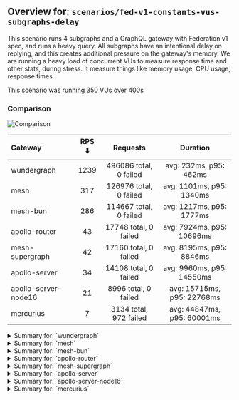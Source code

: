 ## Overview for: `scenarios/fed-v1-constants-vus-subgraphs-delay`


This scenario runs 4 subgraphs and a GraphQL gateway with Federation v1 spec, and runs a heavy query. All subgraphs have an intentional delay on replying, and this creates additional pressure on the gateway's memory. We are running a heavy load of concurrent VUs to measure response time and other stats, during stress. It measure things like memory usage, CPU usage, response times.


This scenario was running 350 VUs over 400s


### Comparison


<img src="https://imagedelivery.net/KYe9TScr4TldYHA48pczVg/bdefa114-05fb-436f-ecbd-66510806be00/public" alt="Comparison" />


| Gateway              | RPS ⬇️ |        Requests        |          Duration          |
| :------------------- | :----: | :--------------------: | :------------------------: |
| wundergraph          |  1239  | 496086 total, 0 failed |   avg: 232ms, p95: 462ms   |
| mesh                 |  317   | 126976 total, 0 failed |  avg: 1101ms, p95: 1340ms  |
| mesh-bun             |  286   | 114667 total, 0 failed |  avg: 1217ms, p95: 1777ms  |
| apollo-router        |   43   | 17748 total, 0 failed  | avg: 7924ms, p95: 10696ms  |
| mesh-supergraph      |   42   | 17160 total, 0 failed  |  avg: 8195ms, p95: 8846ms  |
| apollo-server        |   34   | 14108 total, 0 failed  | avg: 9960ms, p95: 14550ms  |
| apollo-server-node16 |   21   |  8996 total, 0 failed  | avg: 15715ms, p95: 22768ms |
| mercurius            |   7    | 3134 total, 972 failed | avg: 44847ms, p95: 60001ms |



<details>
  <summary>Summary for: `wundergraph`</summary>

  **K6 Output**




```
     ✓ response code was 200
     ✓ no graphql errors
     ✗ valid response structure
      ↳  0% — ✓ 0 / ✗ 496086

     checks.........................: 66.66% ✓ 992172      ✗ 496086
     data_received..................: 72 MB  180 kB/s
     data_sent......................: 589 MB 1.5 MB/s
     http_req_blocked...............: avg=89.77µs  min=900ns    med=2.1µs    max=543.31ms p(90)=3.2µs    p(95)=4µs     
     http_req_connecting............: avg=80.74µs  min=0s       med=0s       max=543.24ms p(90)=0s       p(95)=0s      
     http_req_duration..............: avg=232.42ms min=277.69µs med=217.72ms max=1.57s    p(90)=398.32ms p(95)=462.15ms
       { expected_response:true }...: avg=232.42ms min=277.69µs med=217.72ms max=1.57s    p(90)=398.32ms p(95)=462.15ms
     http_req_failed................: 0.00%  ✓ 0           ✗ 496086
     http_req_receiving.............: avg=19.68ms  min=8.1µs    med=21µs     max=1.22s    p(90)=31.28ms  p(95)=132.22ms
     http_req_sending...............: avg=1.7ms    min=5.6µs    med=11.2µs   max=1.19s    p(90)=100.79µs p(95)=257.17µs
     http_req_tls_handshaking.......: avg=0s       min=0s       med=0s       max=0s       p(90)=0s       p(95)=0s      
     http_req_waiting...............: avg=211.04ms min=245.89µs med=210.03ms max=765.22ms p(90)=352.45ms p(95)=387.66ms
     http_reqs......................: 496086 1239.640069/s
     iteration_duration.............: avg=281.77ms min=767.29µs med=253.01ms max=1.97s    p(90)=483.72ms p(95)=587.3ms 
     iterations.....................: 496086 1239.640069/s
     vus............................: 350    min=350       max=350 
     vus_max........................: 350    min=350       max=350 
```


**Performance Overview**


<img src="https://imagedelivery.net/KYe9TScr4TldYHA48pczVg/ec797c16-1590-41c5-15f8-7b63afff0000/public" alt="Performance Overview" />


**Subgraphs Overview**


<img src="https://imagedelivery.net/KYe9TScr4TldYHA48pczVg/58fb9159-a685-462c-6461-8396eb025f00/public" alt="Subgraphs Overview" />


**HTTP Overview**


<img src="https://imagedelivery.net/KYe9TScr4TldYHA48pczVg/05fedb7f-6d9d-4c5a-8a73-b397866bba00/public" alt="HTTP Overview" />


  </details>

<details>
  <summary>Summary for: `mesh`</summary>

  **K6 Output**




```
     ✓ response code was 200
     ✓ no graphql errors
     ✗ valid response structure
      ↳  0% — ✓ 0 / ✗ 126976

     checks.........................: 66.66% ✓ 253952     ✗ 126976
     data_received..................: 144 MB 359 kB/s
     data_sent......................: 151 MB 377 kB/s
     http_req_blocked...............: avg=129.59µs min=1µs      med=2.1µs  max=92.16ms  p(90)=3.3µs   p(95)=4µs     
     http_req_connecting............: avg=122.32µs min=0s       med=0s     max=80.99ms  p(90)=0s      p(95)=0s      
     http_req_duration..............: avg=1.1s     min=266.92ms med=1.08s  max=2.82s    p(90)=1.27s   p(95)=1.33s   
       { expected_response:true }...: avg=1.1s     min=266.92ms med=1.08s  max=2.82s    p(90)=1.27s   p(95)=1.33s   
     http_req_failed................: 0.00%  ✓ 0          ✗ 126976
     http_req_receiving.............: avg=3.37ms   min=11µs     med=23.9µs max=373.59ms p(90)=271.1µs p(95)=10.28ms 
     http_req_sending...............: avg=758.56µs min=5.9µs    med=11.3µs max=341.7ms  p(90)=90.9µs  p(95)=238.47µs
     http_req_tls_handshaking.......: avg=0s       min=0s       med=0s     max=0s       p(90)=0s      p(95)=0s      
     http_req_waiting...............: avg=1.09s    min=239.95ms med=1.08s  max=2.78s    p(90)=1.26s   p(95)=1.33s   
     http_reqs......................: 126976 317.172041/s
     iteration_duration.............: avg=1.1s     min=268.5ms  med=1.09s  max=2.87s    p(90)=1.27s   p(95)=1.34s   
     iterations.....................: 126976 317.172041/s
     vus............................: 350    min=350      max=350 
     vus_max........................: 350    min=350      max=350 
```


**Performance Overview**


<img src="https://imagedelivery.net/KYe9TScr4TldYHA48pczVg/c91f3969-6e0a-4613-219f-db54d2fdcd00/public" alt="Performance Overview" />


**Subgraphs Overview**


<img src="https://imagedelivery.net/KYe9TScr4TldYHA48pczVg/bbadadc7-43c4-4e00-5a2c-bb54b0237000/public" alt="Subgraphs Overview" />


**HTTP Overview**


<img src="https://imagedelivery.net/KYe9TScr4TldYHA48pczVg/2d2047f2-622a-4445-ce99-12ee960efe00/public" alt="HTTP Overview" />


  </details>

<details>
  <summary>Summary for: `mesh-bun`</summary>

  **K6 Output**




```
     ✓ response code was 200
     ✗ no graphql errors
      ↳  0% — ✓ 0 / ✗ 114667
     ✗ valid response structure
      ↳  0% — ✓ 0 / ✗ 114667

     checks.........................: 33.33% ✓ 114667     ✗ 229334
     data_received..................: 109 MB 272 kB/s
     data_sent......................: 136 MB 340 kB/s
     http_req_blocked...............: avg=270.4µs  min=1.2µs    med=2.5µs  max=133.61ms p(90)=4µs     p(95)=6µs    
     http_req_connecting............: avg=260.57µs min=0s       med=0s     max=133.42ms p(90)=0s      p(95)=0s     
     http_req_duration..............: avg=1.21s    min=378.76ms med=1.28s  max=3.46s    p(90)=1.67s   p(95)=1.77s  
       { expected_response:true }...: avg=1.21s    min=378.76ms med=1.28s  max=3.46s    p(90)=1.67s   p(95)=1.77s  
     http_req_failed................: 0.00%  ✓ 0          ✗ 114667
     http_req_receiving.............: avg=3.84ms   min=13.5µs   med=33.6µs max=592.54ms p(90)=375.4µs p(95)=4.96ms 
     http_req_sending...............: avg=1.95ms   min=9.1µs    med=15.5µs max=736.4ms  p(90)=140.2µs p(95)=809.4µs
     http_req_tls_handshaking.......: avg=0s       min=0s       med=0s     max=0s       p(90)=0s      p(95)=0s     
     http_req_waiting...............: avg=1.21s    min=378.71ms med=1.28s  max=3.46s    p(90)=1.66s   p(95)=1.76s  
     http_reqs......................: 114667 286.068193/s
     iteration_duration.............: avg=1.22s    min=379.47ms med=1.29s  max=3.58s    p(90)=1.68s   p(95)=1.78s  
     iterations.....................: 114667 286.068193/s
     vus............................: 138    min=138      max=350 
     vus_max........................: 350    min=350      max=350 
```


**Performance Overview**


<img src="https://imagedelivery.net/KYe9TScr4TldYHA48pczVg/80a232f0-a2de-4a8a-1cda-f09c452ad900/public" alt="Performance Overview" />


**Subgraphs Overview**


<img src="https://imagedelivery.net/KYe9TScr4TldYHA48pczVg/adcf8e4f-00db-452f-dcbd-689b65578d00/public" alt="Subgraphs Overview" />


**HTTP Overview**


<img src="https://imagedelivery.net/KYe9TScr4TldYHA48pczVg/0ceb2919-bd36-481b-855e-9591dcbb4800/public" alt="HTTP Overview" />


  </details>

<details>
  <summary>Summary for: `apollo-router`</summary>

  **K6 Output**




```
     ✓ response code was 200
     ✓ no graphql errors
     ✓ valid response structure

     checks.........................: 100.00% ✓ 53244     ✗ 0    
     data_received..................: 1.6 GB  3.8 MB/s
     data_sent......................: 21 MB   52 kB/s
     http_req_blocked...............: avg=1.14ms   min=2µs    med=4.7µs   max=127.46ms p(90)=6.5µs    p(95)=7.6µs   
     http_req_connecting............: avg=1.11ms   min=0s     med=0s      max=127.28ms p(90)=0s       p(95)=0s      
     http_req_duration..............: avg=7.92s    min=1.48s  med=7.86s   max=15.34s   p(90)=10.03s   p(95)=10.69s  
       { expected_response:true }...: avg=7.92s    min=1.48s  med=7.86s   max=15.34s   p(90)=10.03s   p(95)=10.69s  
     http_req_failed................: 0.00%   ✓ 0         ✗ 17748
     http_req_receiving.............: avg=629.95µs min=60.2µs med=115.4µs max=214.64ms p(90)=348.53µs p(95)=498.27µs
     http_req_sending...............: avg=713.19µs min=9.8µs  med=28µs    max=257.12ms p(90)=49.7µs   p(95)=2.42ms  
     http_req_tls_handshaking.......: avg=0s       min=0s     med=0s      max=0s       p(90)=0s       p(95)=0s      
     http_req_waiting...............: avg=7.92s    min=1.47s  med=7.86s   max=15.34s   p(90)=10.02s   p(95)=10.69s  
     http_reqs......................: 17748   43.786933/s
     iteration_duration.............: avg=7.94s    min=1.49s  med=7.89s   max=15.36s   p(90)=10.05s   p(95)=10.71s  
     iterations.....................: 17748   43.786933/s
     vus............................: 64      min=64      max=350
     vus_max........................: 350     min=350     max=350
```


**Performance Overview**


<img src="https://imagedelivery.net/KYe9TScr4TldYHA48pczVg/5150c14e-461b-4545-7a0b-d72f85eb9200/public" alt="Performance Overview" />


**Subgraphs Overview**


<img src="https://imagedelivery.net/KYe9TScr4TldYHA48pczVg/a05edd00-0ce2-4c63-038d-86bd3f7df100/public" alt="Subgraphs Overview" />


**HTTP Overview**


<img src="https://imagedelivery.net/KYe9TScr4TldYHA48pczVg/6c725cf7-6062-4884-eda0-d11c1f4dad00/public" alt="HTTP Overview" />


  </details>

<details>
  <summary>Summary for: `mesh-supergraph`</summary>

  **K6 Output**




```
     ✓ response code was 200
     ✓ no graphql errors
     ✗ valid response structure
      ↳  0% — ✓ 0 / ✗ 17160

     checks.........................: 66.66% ✓ 34320    ✗ 17160
     data_received..................: 1.5 GB 3.7 MB/s
     data_sent......................: 20 MB  50 kB/s
     http_req_blocked...............: avg=213.67µs min=1.5µs  med=2.6µs    max=57.73ms p(90)=3.7µs    p(95)=8.5µs 
     http_req_connecting............: avg=197.7µs  min=0s     med=0s       max=32.4ms  p(90)=0s       p(95)=0s    
     http_req_duration..............: avg=8.19s    min=4.03s  med=8.16s    max=12.07s  p(90)=8.67s    p(95)=8.84s 
       { expected_response:true }...: avg=8.19s    min=4.03s  med=8.16s    max=12.07s  p(90)=8.67s    p(95)=8.84s 
     http_req_failed................: 0.00%  ✓ 0        ✗ 17160
     http_req_receiving.............: avg=483.8µs  min=41.6µs med=101.39µs max=1.66s   p(90)=284.79µs p(95)=340µs 
     http_req_sending...............: avg=122.34µs min=7.1µs  med=15.5µs   max=73.3ms  p(90)=28.4µs   p(95)=35.4µs
     http_req_tls_handshaking.......: avg=0s       min=0s     med=0s       max=0s      p(90)=0s       p(95)=0s    
     http_req_waiting...............: avg=8.19s    min=4.03s  med=8.16s    max=12.04s  p(90)=8.66s    p(95)=8.84s 
     http_reqs......................: 17160  42.48592/s
     iteration_duration.............: avg=8.19s    min=4.04s  med=8.17s    max=12.09s  p(90)=8.67s    p(95)=8.84s 
     iterations.....................: 17160  42.48592/s
     vus............................: 4      min=4      max=350
     vus_max........................: 350    min=350    max=350
```


**Performance Overview**


<img src="https://imagedelivery.net/KYe9TScr4TldYHA48pczVg/54bd070f-2d11-4918-0295-6d2e76b68e00/public" alt="Performance Overview" />


**Subgraphs Overview**


<img src="https://imagedelivery.net/KYe9TScr4TldYHA48pczVg/3ab337a7-2c70-4f5d-c363-717044f6dc00/public" alt="Subgraphs Overview" />


**HTTP Overview**


<img src="https://imagedelivery.net/KYe9TScr4TldYHA48pczVg/048c1ed7-d892-4253-b327-fe36652b3400/public" alt="HTTP Overview" />


  </details>

<details>
  <summary>Summary for: `apollo-server`</summary>

  **K6 Output**




```
     ✓ response code was 200
     ✓ no graphql errors
     ✓ valid response structure

     checks.........................: 100.00% ✓ 42324     ✗ 0    
     data_received..................: 1.2 GB  3.1 MB/s
     data_sent......................: 17 MB   41 kB/s
     http_req_blocked...............: avg=427.91µs min=1.7µs  med=3.5µs  max=43.83ms  p(90)=5.2µs    p(95)=6.6µs 
     http_req_connecting............: avg=412.93µs min=0s     med=0s     max=43.69ms  p(90)=0s       p(95)=0s    
     http_req_duration..............: avg=9.96s    min=4.43s  med=9.49s  max=23.68s   p(90)=13.28s   p(95)=14.55s
       { expected_response:true }...: avg=9.96s    min=4.43s  med=9.49s  max=23.68s   p(90)=13.28s   p(95)=14.55s
     http_req_failed................: 0.00%   ✓ 0         ✗ 14108
     http_req_receiving.............: avg=4.9ms    min=53.4µs med=94µs   max=589.32ms p(90)=606.43µs p(95)=6.6ms 
     http_req_sending...............: avg=1.88ms   min=8.2µs  med=16.4µs max=484.12ms p(90)=104.36µs p(95)=6.78ms
     http_req_tls_handshaking.......: avg=0s       min=0s     med=0s     max=0s       p(90)=0s       p(95)=0s    
     http_req_waiting...............: avg=9.95s    min=4.43s  med=9.48s  max=23.68s   p(90)=13.25s   p(95)=14.54s
     http_reqs......................: 14108   34.710069/s
     iteration_duration.............: avg=10.01s   min=4.44s  med=9.54s  max=24.22s   p(90)=13.38s   p(95)=14.61s
     iterations.....................: 14108   34.710069/s
     vus............................: 52      min=52      max=350
     vus_max........................: 350     min=350     max=350
```


**Performance Overview**


<img src="https://imagedelivery.net/KYe9TScr4TldYHA48pczVg/6c084dee-dac0-44d7-9c5c-2d56b8056a00/public" alt="Performance Overview" />


**Subgraphs Overview**


<img src="https://imagedelivery.net/KYe9TScr4TldYHA48pczVg/3309aae4-a3fc-4121-ac2c-9b222e7e9e00/public" alt="Subgraphs Overview" />


**HTTP Overview**


<img src="https://imagedelivery.net/KYe9TScr4TldYHA48pczVg/6b4fa95a-6f8c-4652-2010-271c00775b00/public" alt="HTTP Overview" />


  </details>

<details>
  <summary>Summary for: `apollo-server-node16`</summary>

  **K6 Output**




```
     ✓ response code was 200
     ✓ no graphql errors
     ✓ valid response structure

     checks.........................: 100.00% ✓ 26988     ✗ 0    
     data_received..................: 791 MB  1.9 MB/s
     data_sent......................: 11 MB   26 kB/s
     http_req_blocked...............: avg=5.45ms min=2.1µs  med=4.5µs   max=264.06ms p(90)=8µs     p(95)=22.7µs 
     http_req_connecting............: avg=5.32ms min=0s     med=0s      max=239.19ms p(90)=0s      p(95)=0s     
     http_req_duration..............: avg=15.71s min=7.32s  med=15.18s  max=33.69s   p(90)=21.3s   p(95)=22.76s 
       { expected_response:true }...: avg=15.71s min=7.32s  med=15.18s  max=33.69s   p(90)=21.3s   p(95)=22.76s 
     http_req_failed................: 0.00%   ✓ 0         ✗ 8996 
     http_req_receiving.............: avg=7.13ms min=66.3µs med=137.4µs max=602.67ms p(90)=1.38ms  p(95)=9.7ms  
     http_req_sending...............: avg=2.69ms min=9.7µs  med=26.1µs  max=264.28ms p(90)=212.5µs p(95)=15.86ms
     http_req_tls_handshaking.......: avg=0s     min=0s     med=0s      max=0s       p(90)=0s      p(95)=0s     
     http_req_waiting...............: avg=15.7s  min=7.32s  med=15.18s  max=33.69s   p(90)=21.3s   p(95)=22.73s 
     http_reqs......................: 8996    21.923285/s
     iteration_duration.............: avg=15.78s min=7.37s  med=15.22s  max=33.71s   p(90)=21.38s  p(95)=22.93s 
     iterations.....................: 8996    21.923285/s
     vus............................: 55      min=55      max=350
     vus_max........................: 350     min=350     max=350
```


**Performance Overview**


<img src="https://imagedelivery.net/KYe9TScr4TldYHA48pczVg/7f943cc1-fa0b-43f4-bc60-7f5379b76c00/public" alt="Performance Overview" />


**Subgraphs Overview**


<img src="https://imagedelivery.net/KYe9TScr4TldYHA48pczVg/e3dbd991-54de-4100-6b5a-be1a0e4c4f00/public" alt="Subgraphs Overview" />


**HTTP Overview**


<img src="https://imagedelivery.net/KYe9TScr4TldYHA48pczVg/54408ec8-7bb0-414f-f437-efd74fa4c800/public" alt="HTTP Overview" />


  </details>

<details>
  <summary>Summary for: `mercurius`</summary>

  **K6 Output**




```
     ✗ response code was 200
      ↳  68% — ✓ 2162 / ✗ 972
     ✗ no graphql errors
      ↳  68% — ✓ 2162 / ✗ 972
     ✓ valid response structure

     checks.........................: 76.93% ✓ 6486     ✗ 1944 
     data_received..................: 190 MB 441 kB/s
     data_sent......................: 3.9 MB 9.1 kB/s
     http_req_blocked...............: avg=2.27ms   min=2.1µs  med=5.7µs    max=58.82ms p(90)=4.24ms   p(95)=18.19ms 
     http_req_connecting............: avg=2.23ms   min=0s     med=0s       max=58.79ms p(90)=4.08ms   p(95)=18.03ms 
     http_req_duration..............: avg=44.84s   min=10.41s med=45.33s   max=1m0s    p(90)=1m0s     p(95)=1m0s    
       { expected_response:true }...: avg=38.03s   min=10.41s med=37.95s   max=59.99s  p(90)=55.36s   p(95)=56s     
     http_req_failed................: 31.01% ✓ 972      ✗ 2162 
     http_req_receiving.............: avg=240.26µs min=0s     med=127.05µs max=88.14ms p(90)=329.04µs p(95)=463.11µs
     http_req_sending...............: avg=288.32µs min=13.3µs med=34µs     max=21.78ms p(90)=430.99µs p(95)=1.97ms  
     http_req_tls_handshaking.......: avg=0s       min=0s     med=0s       max=0s      p(90)=0s       p(95)=0s      
     http_req_waiting...............: avg=44.84s   min=10.41s med=45.33s   max=1m0s    p(90)=1m0s     p(95)=1m0s    
     http_reqs......................: 3134   7.288256/s
     iteration_duration.............: avg=44.85s   min=10.42s med=45.34s   max=1m0s    p(90)=1m0s     p(95)=1m0s    
     iterations.....................: 3134   7.288256/s
     vus............................: 165    min=165    max=350
     vus_max........................: 350    min=350    max=350
```


**Performance Overview**


<img src="https://imagedelivery.net/KYe9TScr4TldYHA48pczVg/4b76540a-3f3b-437e-6f17-00142dd81700/public" alt="Performance Overview" />


**Subgraphs Overview**


<img src="https://imagedelivery.net/KYe9TScr4TldYHA48pczVg/3fbea745-03a6-44e3-2cad-8ee652016400/public" alt="Subgraphs Overview" />


**HTTP Overview**


<img src="https://imagedelivery.net/KYe9TScr4TldYHA48pczVg/7ae6cb1b-bfde-4396-406c-3cbacd10b500/public" alt="HTTP Overview" />


  </details>